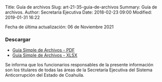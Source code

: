 Title: Guía de archivos
Slug: art-21-35-guia-de-archivos
Summary: Guía de archivos.
Author: Secretaría Ejecutiva
Date: 2018-02-23 09:00
Modified: 2019-01-31 16:22


Fecha de última actualización: 06 de Noviembre 2021


### Descargar

* [Guía Simple de Archivos - PDF](guia-de-archivos.pdf)
* [Guía Simple de Archivos - XLSX](guia-de-archivos.xlsx)

Se informa que los funcionarios responsables de la presente información son los titulares de todas las áreas de la Secretaría Ejecutiva del Sistema Anticorrupción del Estado de Coahuila.
